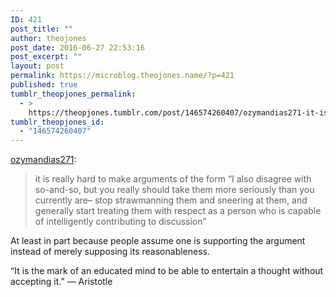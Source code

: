 ```yaml
---
ID: 421
post_title: ""
author: theojones
post_date: 2016-06-27 22:53:16
post_excerpt: ""
layout: post
permalink: https://microblog.theojones.name/?p=421
published: true
tumblr_theopjones_permalink:
  - >
    https://theopjones.tumblr.com/post/146574260407/ozymandias271-it-is-really-hard-to-make
tumblr_theopjones_id:
  - "146574260407"
---
```

<p><a class="tumblr_blog" href="http://ozymandias271.tumblr.com/post/146482308998">ozymandias271</a>:</p>
<blockquote>
<p>it is really hard to make arguments of the form “I also disagree with so-and-so, but you really should take them more seriously than you currently are– stop strawmanning them and sneering at them, and generally start treating them with respect as a person who is capable of intelligently contributing to discussion”</p>
</blockquote>

<p>At least in part because people assume one is supporting the argument instead of merely supposing its reasonableness. </p><p>“It is the mark of an educated mind to be able to entertain a thought without accepting it.” &mdash; Aristotle</p>